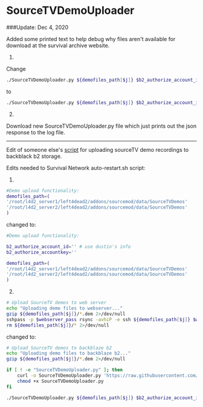 # SourceTVDemoUploader  

###Update: Dec 4, 2020  

Added some printed text to help debug why files aren't available for download at the survival archive website.  

1)  

Change  
```sh
./SourceTVDemoUploader.py ${demofiles_path[$j]} $b2_authorize_account_id $b2_authorize_accountkey
```  

to  
 
```sh
./SourceTVDemoUploader.py ${demofiles_path[$j]} $b2_authorize_account_id $b2_authorize_accountkey > SourceTVUploadLog.log 
```  

2)  
Download new SourceTVDemoUploader.py file which just prints out the json response to the log file.  

-------------------------------------------  

Edit of someone else's [script](https://github.com/volnt/e2e-upload/blob/07a29fe00345492193c137774948de8c3e5b5246/project/upload/backblaze.py) for uploading sourceTV demo recordings to backblack b2 storage.  

Edits needed to Survival Network auto-restart.sh script:  

1)  

``` sh
#Demo upload functionality:
demofiles_path=(
'/root/l4d2_server1/left4dead2/addons/sourcemod/data/SourceTVDemos'
'/root/l4d2_server2/left4dead2/addons/sourcemod/data/SourceTVDemos'
)
```  

changed to:  

``` sh
#Demo upload functionality:

b2_authorize_account_id='' # use dustin's info
b2_authorize_accountkey=''

demofiles_path=(
'/root/l4d2_server1/left4dead2/addons/sourcemod/data/SourceTVDemos'
'/root/l4d2_server2/left4dead2/addons/sourcemod/data/SourceTVDemos'
)
```  

2)  

``` sh
# Upload SourceTV demos to web server
echo "Uploading demo files to webserver..."
gzip ${demofiles_path[$j]}/*.dem 2>/dev/null
sshpass -p $webserver_pass rsync -avhiP -e ssh ${demofiles_path[$j]} $webserver_user@$webserver_host:$demoupload_destpath && \
rm ${demofiles_path[$j]}/* 2>/dev/null
```  

changed to:  

``` sh
# Upload SourceTV demos to backblaze b2
echo "Uploading demo files to backblaze b2..."
gzip ${demofiles_path[$j]}/*.dem 2>/dev/null

if [ ! -e "SourceTVDemoUploader.py" ]; then
	curl -o SourceTVDemoUploader.py 'https://raw.githubusercontent.com/dustinandband/misc_scripts/main/UploadSourceDemos/SourceTVDemoUploader.py'
	chmod +x SourceTVDemoUploader.py
fi

./SourceTVDemoUploader.py ${demofiles_path[$j]} $b2_authorize_account_id $b2_authorize_accountkey
```  